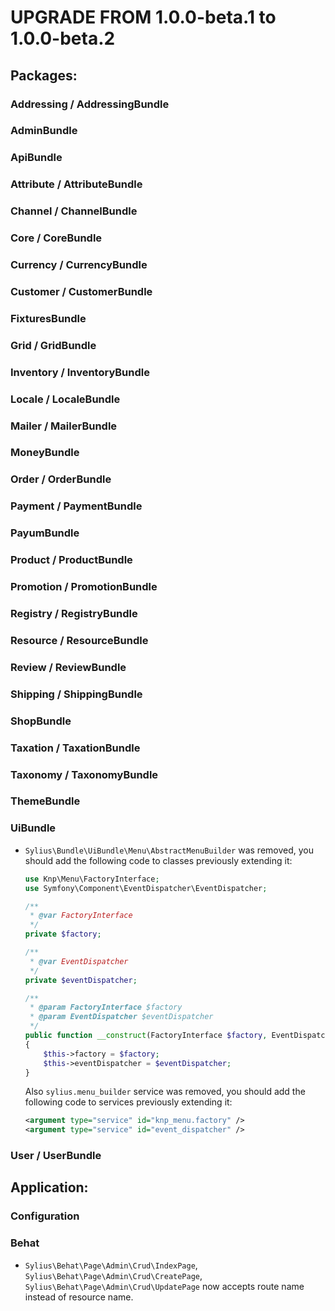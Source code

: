 # UPGRADE FROM 1.0.0-beta.1 to 1.0.0-beta.2

## Packages:

### Addressing / AddressingBundle

### AdminBundle

### ApiBundle

### Attribute / AttributeBundle

### Channel / ChannelBundle

### Core / CoreBundle

### Currency / CurrencyBundle

### Customer / CustomerBundle

### FixturesBundle

### Grid / GridBundle

### Inventory / InventoryBundle

### Locale / LocaleBundle

### Mailer / MailerBundle

### MoneyBundle

### Order / OrderBundle

### Payment / PaymentBundle

### PayumBundle

### Product / ProductBundle

### Promotion / PromotionBundle

### Registry / RegistryBundle

### Resource / ResourceBundle

### Review / ReviewBundle

### Shipping / ShippingBundle

### ShopBundle

### Taxation / TaxationBundle

### Taxonomy / TaxonomyBundle

### ThemeBundle

### UiBundle

* `Sylius\Bundle\UiBundle\Menu\AbstractMenuBuilder` was removed, you should add the following code to classes previously extending it:
  
  ```php
  use Knp\Menu\FactoryInterface;
  use Symfony\Component\EventDispatcher\EventDispatcher;
  
  /**
   * @var FactoryInterface
   */
  private $factory;
  
  /**
   * @var EventDispatcher
   */
  private $eventDispatcher;
  
  /**
   * @param FactoryInterface $factory
   * @param EventDispatcher $eventDispatcher
   */
  public function __construct(FactoryInterface $factory, EventDispatcher $eventDispatcher)
  {
      $this->factory = $factory;
      $this->eventDispatcher = $eventDispatcher;
  }
  ```
  
  Also `sylius.menu_builder` service was removed, you should add the following code to services previously extending it:
  
  ```xml
  <argument type="service" id="knp_menu.factory" />
  <argument type="service" id="event_dispatcher" />
  ```

### User / UserBundle

## Application:

### Configuration

### Behat

* `Sylius\Behat\Page\Admin\Crud\IndexPage`, `Sylius\Behat\Page\Admin\Crud\CreatePage`, `Sylius\Behat\Page\Admin\Crud\UpdatePage` now accepts route name instead of resource name.
